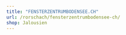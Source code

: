 ```yaml
---
title: "FENSTERZENTRUMBODENSEE.CH"
url: /rorschach/fensterzentrumbodensee-ch/
shop: Jalousien
---
```

